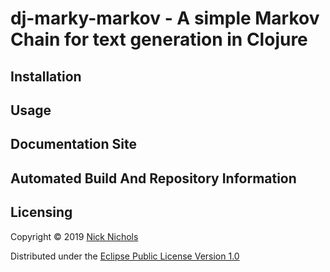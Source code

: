 # dj-marky-markov - A simple Markov Chain for text generation in Clojure

## Installation

## Usage

## Documentation Site

## Automated Build And Repository Information

## Licensing

Copyright © 2019 [Nick Nichols](https://nnichols.github.io/)

Distributed under the [Eclipse Public License Version 1.0](https://www.eclipse.org/legal/epl-v10.html)
